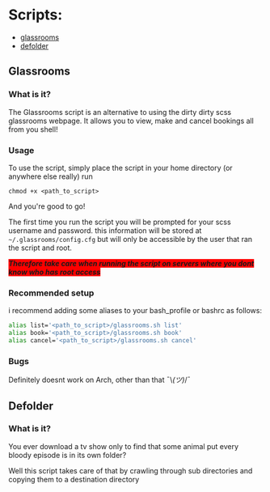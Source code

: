 # Scripts:
* [glassrooms](#glassrooms)
* [defolder](#defolder)


## Glassrooms
### What is it?
The Glassrooms script is an alternative to using the dirty dirty scss glassrooms webpage.
It allows you to view, make and cancel bookings all from you shell!

### Usage
To use the script, simply place the script in your home directory (or anywhere else really)
run

`chmod +x <path_to_script>`

And you're good to go!

The first time you run the script you will be prompted for your scss username and password. this information will be stored at `~/.glassrooms/config.cfg` but will only be accessible by the user that ran the script and root.

<span style="background-color:red;">___Therefore take care when running the script on servers where you dont know who has root access___</span>

### Recommended setup
i recommend adding some aliases to your bash_profile or bashrc as follows:

```bash
alias list='<path_to_script>/glassrooms.sh list'
alias book='<path_to_script>/glassrooms.sh book'
alias cancel='<path_to_script>/glassrooms.sh cancel'
```

### Bugs
Definitely doesnt work on Arch, other than that  ¯\\_(ツ)_/¯

## Defolder
### What is it?
You ever download a tv show only to find that some animal put every bloody episode is in its own folder?

Well this script takes care of that by crawling through sub directories and copying them to a destination directory

